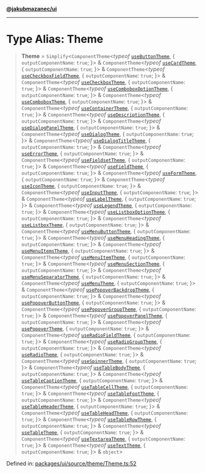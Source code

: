 [**@jakubmazanec/ui**](../README.md)

---

# Type Alias: Theme

> **Theme** = `Simplify`\<`ComponentTheme`\<_typeof_
> [`useButtonTheme`](../variables/useButtonTheme.md), \{ `outputComponentName`: `true`; \}\> &
> `ComponentTheme`\<_typeof_ [`useCardTheme`](../variables/useCardTheme.md), \{
> `outputComponentName`: `true`; \}\> & `ComponentTheme`\<_typeof_
> [`useCheckboxFieldTheme`](../variables/useCheckboxFieldTheme.md), \{ `outputComponentName`:
> `true`; \}\> & `ComponentTheme`\<_typeof_ [`useCheckboxTheme`](../variables/useCheckboxTheme.md),
> \{ `outputComponentName`: `true`; \}\> & `ComponentTheme`\<_typeof_
> [`useComboboxOptionTheme`](../variables/useComboboxOptionTheme.md), \{ `outputComponentName`:
> `true`; \}\> & `ComponentTheme`\<_typeof_ [`useComboboxTheme`](../variables/useComboboxTheme.md),
> \{ `outputComponentName`: `true`; \}\> & `ComponentTheme`\<_typeof_
> [`useContainerTheme`](../variables/useContainerTheme.md), \{ `outputComponentName`: `true`; \}\> &
> `ComponentTheme`\<_typeof_ [`useDescriptionTheme`](../variables/useDescriptionTheme.md), \{
> `outputComponentName`: `true`; \}\> & `ComponentTheme`\<_typeof_
> [`useDialogPanelTheme`](../variables/useDialogPanelTheme.md), \{ `outputComponentName`: `true`;
> \}\> & `ComponentTheme`\<_typeof_ [`useDialogTheme`](../variables/useDialogTheme.md), \{
> `outputComponentName`: `true`; \}\> & `ComponentTheme`\<_typeof_
> [`useDialogTitleTheme`](../variables/useDialogTitleTheme.md), \{ `outputComponentName`: `true`;
> \}\> & `ComponentTheme`\<_typeof_ [`useErrorTheme`](../variables/useErrorTheme.md), \{
> `outputComponentName`: `true`; \}\> & `ComponentTheme`\<_typeof_
> [`useFieldsetTheme`](../variables/useFieldsetTheme.md), \{ `outputComponentName`: `true`; \}\> &
> `ComponentTheme`\<_typeof_ [`useFieldTheme`](../variables/useFieldTheme.md), \{
> `outputComponentName`: `true`; \}\> & `ComponentTheme`\<_typeof_
> [`useFormTheme`](../variables/useFormTheme.md), \{ `outputComponentName`: `true`; \}\> &
> `ComponentTheme`\<_typeof_ [`useIconTheme`](../variables/useIconTheme.md), \{
> `outputComponentName`: `true`; \}\> & `ComponentTheme`\<_typeof_
> [`useInputTheme`](../variables/useInputTheme.md), \{ `outputComponentName`: `true`; \}\> &
> `ComponentTheme`\<_typeof_ [`useLabelTheme`](../variables/useLabelTheme.md), \{
> `outputComponentName`: `true`; \}\> & `ComponentTheme`\<_typeof_
> [`useLegendTheme`](../variables/useLegendTheme.md), \{ `outputComponentName`: `true`; \}\> &
> `ComponentTheme`\<_typeof_ [`useListboxOptionTheme`](../variables/useListboxOptionTheme.md), \{
> `outputComponentName`: `true`; \}\> & `ComponentTheme`\<_typeof_
> [`useListboxTheme`](../variables/useListboxTheme.md), \{ `outputComponentName`: `true`; \}\> &
> `ComponentTheme`\<_typeof_ [`useMenuButtonTheme`](../variables/useMenuButtonTheme.md), \{
> `outputComponentName`: `true`; \}\> & `ComponentTheme`\<_typeof_
> [`useMenuHeadingTheme`](../variables/useMenuHeadingTheme.md), \{ `outputComponentName`: `true`;
> \}\> & `ComponentTheme`\<_typeof_ [`useMenuItemsTheme`](../variables/useMenuItemsTheme.md), \{
> `outputComponentName`: `true`; \}\> & `ComponentTheme`\<_typeof_
> [`useMenuItemTheme`](../variables/useMenuItemTheme.md), \{ `outputComponentName`: `true`; \}\> &
> `ComponentTheme`\<_typeof_ [`useMenuSectionTheme`](../variables/useMenuSectionTheme.md), \{
> `outputComponentName`: `true`; \}\> & `ComponentTheme`\<_typeof_
> [`useMenuSeparatorTheme`](../variables/useMenuSeparatorTheme.md), \{ `outputComponentName`:
> `true`; \}\> & `ComponentTheme`\<_typeof_ [`useMenuTheme`](../variables/useMenuTheme.md), \{
> `outputComponentName`: `true`; \}\> & `ComponentTheme`\<_typeof_
> [`usePopoverBackdropTheme`](../variables/usePopoverBackdropTheme.md), \{ `outputComponentName`:
> `true`; \}\> & `ComponentTheme`\<_typeof_
> [`usePopoverButtonTheme`](../variables/usePopoverButtonTheme.md), \{ `outputComponentName`:
> `true`; \}\> & `ComponentTheme`\<_typeof_
> [`usePopoverGroupTheme`](../variables/usePopoverGroupTheme.md), \{ `outputComponentName`: `true`;
> \}\> & `ComponentTheme`\<_typeof_ [`usePopoverPanelTheme`](../variables/usePopoverPanelTheme.md),
> \{ `outputComponentName`: `true`; \}\> & `ComponentTheme`\<_typeof_
> [`usePopoverTheme`](../variables/usePopoverTheme.md), \{ `outputComponentName`: `true`; \}\> &
> `ComponentTheme`\<_typeof_ [`useRadioFieldTheme`](../variables/useRadioFieldTheme.md), \{
> `outputComponentName`: `true`; \}\> & `ComponentTheme`\<_typeof_
> [`useRadioGroupTheme`](../variables/useRadioGroupTheme.md), \{ `outputComponentName`: `true`; \}\>
> & `ComponentTheme`\<_typeof_ [`useRadioTheme`](../variables/useRadioTheme.md), \{
> `outputComponentName`: `true`; \}\> & `ComponentTheme`\<_typeof_
> [`useSpinnerTheme`](../variables/useSpinnerTheme.md), \{ `outputComponentName`: `true`; \}\> &
> `ComponentTheme`\<_typeof_ [`useTableBodyTheme`](../variables/useTableBodyTheme.md), \{
> `outputComponentName`: `true`; \}\> & `ComponentTheme`\<_typeof_
> [`useTableCaptionTheme`](../variables/useTableCaptionTheme.md), \{ `outputComponentName`: `true`;
> \}\> & `ComponentTheme`\<_typeof_ [`useTableCellTheme`](../variables/useTableCellTheme.md), \{
> `outputComponentName`: `true`; \}\> & `ComponentTheme`\<_typeof_
> [`useTableFootTheme`](../variables/useTableFootTheme.md), \{ `outputComponentName`: `true`; \}\> &
> `ComponentTheme`\<_typeof_ [`useTableHeaderTheme`](../variables/useTableHeaderTheme.md), \{
> `outputComponentName`: `true`; \}\> & `ComponentTheme`\<_typeof_
> [`useTableHeadTheme`](../variables/useTableHeadTheme.md), \{ `outputComponentName`: `true`; \}\> &
> `ComponentTheme`\<_typeof_ [`useTableRowTheme`](../variables/useTableRowTheme.md), \{
> `outputComponentName`: `true`; \}\> & `ComponentTheme`\<_typeof_
> [`useTableTheme`](../variables/useTableTheme.md), \{ `outputComponentName`: `true`; \}\> &
> `ComponentTheme`\<_typeof_ [`useTextareaTheme`](../variables/useTextareaTheme.md), \{
> `outputComponentName`: `true`; \}\> & `ComponentTheme`\<_typeof_
> [`useTextTheme`](../variables/useTextTheme.md), \{ `outputComponentName`: `true`; \}\> &
> `object`\>

Defined in:
[packages/ui/source/theme/Theme.ts:52](https://github.com/jakubmazanec/tools/blob/d956cf350ae3e6bad1df754a19dfbabb088c1451/packages/ui/source/theme/Theme.ts#L52)
